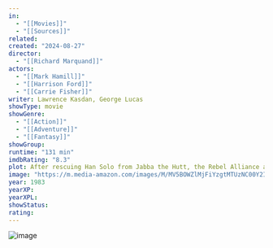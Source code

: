 ```yaml
---
in:
  - "[[Movies]]"
  - "[[Sources]]"
related: 
created: "2024-08-27"
director: 
  - "[[Richard Marquand]]"
actors: 
  - "[[Mark Hamill]]"
  - "[[Harrison Ford]]"
  - "[[Carrie Fisher]]"
writer: Lawrence Kasdan, George Lucas
showType: movie
showGenre: 
  - "[[Action]]"
  - "[[Adventure]]"
  - "[[Fantasy]]" 
showGroup: 
runtime: "131 min"
imdbRating: "8.3"
plot: After rescuing Han Solo from Jabba the Hutt, the Rebel Alliance attempts to destroy the second Death Star while Luke struggles to help Darth Vader back from the dark side.
image: "https://m.media-amazon.com/images/M/MV5BOWZlMjFiYzgtMTUzNC00Y2IzLTk1NTMtZmNhMTczNTk0ODk1XkEyXkFqcGdeQXVyNTAyODkwOQ@@._V1_SX300.jpg"
year: 1983
yearXP: 
yearXPL: 
showStatus: 
rating:
---
```

![image](https://m.media-amazon.com/images/M/MV5BOWZlMjFiYzgtMTUzNC00Y2IzLTk1NTMtZmNhMTczNTk0ODk1XkEyXkFqcGdeQXVyNTAyODkwOQ@@._V1_SX300.jpg)
